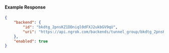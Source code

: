 <!-- Code generated for API Clients. DO NOT EDIT. -->

#### Example Response

```json
{
	"backend": {
		"id": "bkdtg_2pnsKZ1DDniql0dFXJ2ukbGV9qU",
		"uri": "https://api.ngrok.com/backends/tunnel_group/bkdtg_2pnsKZ1DDniql0dFXJ2ukbGV9qU"
	},
	"enabled": true
}
```
